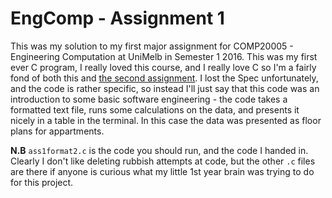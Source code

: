# EngComp - Assignment 1
This was my solution to my first major assignment for COMP20005 - Engineering Computation at UniMelb in Semester 1 2016. This was my first ever C program, I really loved this course, and I really love C so I'm a fairly fond of both this and [the second assignment](https://github.com/Rogimus/EngComp---Assignment-2). I lost the Spec unfortunately, and the code is rather specific, so instead I'll just say that this code was an introduction to some basic software engineering - the code takes a formatted text file, runs some calculations on the data, and presents it nicely in a table in the terminal. In this case the data was presented as floor plans for appartments.

**N.B** `ass1format2.c` is the code you should run, and the code I handed in. Clearly I don't like deleting rubbish attempts at code, but the other `.c` files are there if anyone is curious what my little 1st year brain was trying to do for this project.
